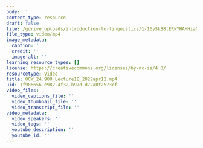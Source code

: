 ```yaml
---
body: ''
content_type: resource
draft: false
file: /gdrive_uploads/introduction-to-linguistics/1-16ySkB8tERkYHAHHiaNRvPteK8bqYXw/ocw_24900_lecture18_2022apr12.mp4
file_type: video/mp4
image_metadata:
  caption: ''
  credit: ''
  image-alt: ''
learning_resource_types: []
license: https://creativecommons.org/licenses/by-nc-sa/4.0/
resourcetype: Video
title: OCW_24.900_Lecture18_2022apr12.mp4
uid: 1f986656-e982-4f32-b97d-d72a0f2573cf
video_files:
  video_captions_file: ''
  video_thumbnail_file: ''
  video_transcript_file: ''
video_metadata:
  video_speakers: ''
  video_tags: ''
  youtube_description: ''
  youtube_id: ''
---
```

